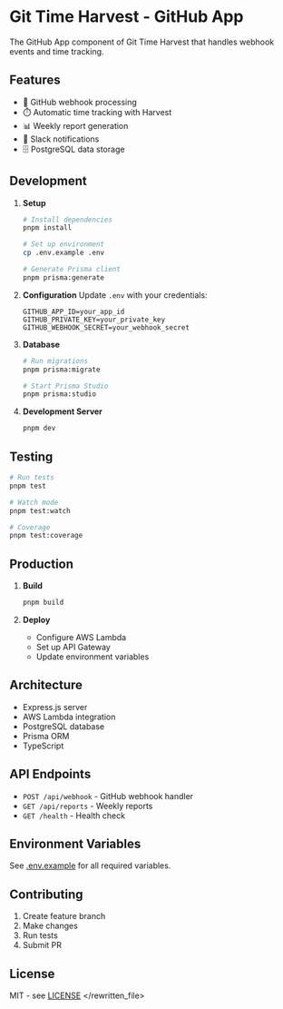 # Git Time Harvest - GitHub App

The GitHub App component of Git Time Harvest that handles webhook events and time tracking.

## Features

- 🔄 GitHub webhook processing
- ⏱️ Automatic time tracking with Harvest
- 📊 Weekly report generation
- 🔔 Slack notifications
- 🗄️ PostgreSQL data storage

## Development

1. **Setup**
   ```bash
   # Install dependencies
   pnpm install

   # Set up environment
   cp .env.example .env

   # Generate Prisma client
   pnpm prisma:generate
   ```

2. **Configuration**
   Update `.env` with your credentials:
   ```env
   GITHUB_APP_ID=your_app_id
   GITHUB_PRIVATE_KEY=your_private_key
   GITHUB_WEBHOOK_SECRET=your_webhook_secret
   ```

3. **Database**
   ```bash
   # Run migrations
   pnpm prisma:migrate

   # Start Prisma Studio
   pnpm prisma:studio
   ```

4. **Development Server**
   ```bash
   pnpm dev
   ```

## Testing

```bash
# Run tests
pnpm test

# Watch mode
pnpm test:watch

# Coverage
pnpm test:coverage
```

## Production

1. **Build**
   ```bash
   pnpm build
   ```

2. **Deploy**
   - Configure AWS Lambda
   - Set up API Gateway
   - Update environment variables

## Architecture

- Express.js server
- AWS Lambda integration
- PostgreSQL database
- Prisma ORM
- TypeScript

## API Endpoints

- `POST /api/webhook` - GitHub webhook handler
- `GET /api/reports` - Weekly reports
- `GET /health` - Health check

## Environment Variables

See [.env.example](.env.example) for all required variables.

## Contributing

1. Create feature branch
2. Make changes
3. Run tests
4. Submit PR

## License

MIT - see [LICENSE](../../LICENSE)
  </rewritten_file>